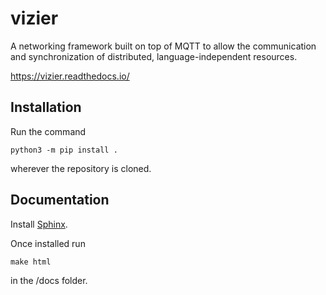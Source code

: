 # vizier
A networking framework built on top of MQTT to allow the communication and synchronization of distributed, language-independent resources.

https://vizier.readthedocs.io/

## Installation

Run the command
```
python3 -m pip install .
```
wherever the repository is cloned.

## Documentation

Install [Sphinx](http://www.sphinx-doc.org/en/master/usage/installation.html#linux).

Once installed run 
```
make html
```
 in the /docs folder.
